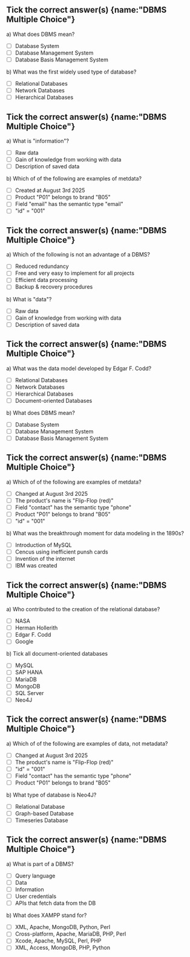 ## Tick the correct answer(s) {name:"DBMS Multiple Choice"}

a) What does DBMS mean?
- [ ] Database System
- [ ] Database Management System
- [ ] Database Basis Management System

b) What was the first widely used type of database?
- [ ] Relational Databases
- [ ] Network Databases
- [ ] Hierarchical Databases

## Tick the correct answer(s) {name:"DBMS Multiple Choice"}

a) What is "information"?
- [ ] Raw data
- [ ] Gain of knowledge from working with data
- [ ] Description of saved data

b) Which of of the following are examples of metdata?
- [ ] Created at August 3rd 2025
- [ ] Product "P01" belongs to brand "B05"
- [ ] Field "email" has the semantic type "email"
- [ ] "id" = "001"

## Tick the correct answer(s) {name:"DBMS Multiple Choice"}

a) Which of the following is not an advantage of a DBMS?
- [ ] Reduced redundancy
- [ ] Free and very easy to implement for all projects
- [ ] Efficient data processing
- [ ] Backup & recovery procedures

b) What is "data"?
- [ ] Raw data
- [ ] Gain of knowledge from working with data
- [ ] Description of saved data

## Tick the correct answer(s) {name:"DBMS Multiple Choice"}

a) What was the data model developed by Edgar F. Codd?
- [ ] Relational Databases
- [ ] Network Databases
- [ ] Hierarchical Databases
- [ ] Document-oriented Databases

b) What does DBMS mean?
- [ ] Database System
- [ ] Database Management System
- [ ] Database Basis Management System

## Tick the correct answer(s) {name:"DBMS Multiple Choice"}

a) Which of of the following are examples of metdata?
- [ ] Changed at August 3rd 2025
- [ ] The product's name is "Flip-Flop (red)"
- [ ] Field "contact" has the semantic type "phone"
- [ ] Product "P01" belongs to brand "B05"
- [ ] "id" = "001"

b) What was the breakthrough moment for data modeling in the 1890s?
- [ ] Introduction of MySQL
- [ ] Cencus using inefficient punsh cards
- [ ] Invention of the internet
- [ ] IBM was created

## Tick the correct answer(s) {name:"DBMS Multiple Choice"}

a) Who contributed to the creation of the relational database?
- [ ] NASA
- [ ] Herman Hollerith
- [ ] Edgar F. Codd
- [ ] Google

b) Tick all document-oriented databases
- [ ] MySQL
- [ ] SAP HANA
- [ ] MariaDB
- [ ] MongoDB
- [ ] SQL Server
- [ ] Neo4J

## Tick the correct answer(s) {name:"DBMS Multiple Choice"}

a) Which of of the following are examples of data, not metadata?
- [ ] Changed at August 3rd 2025
- [ ] The product's name is "Flip-Flop (red)"
- [ ] "id" = "001"
- [ ] Field "contact" has the semantic type "phone"
- [ ] Product "P01" belongs to brand "B05"

b) What type of database is Neo4J?
- [ ] Relational Database
- [ ] Graph-based Database
- [ ] Timeseries Database

## Tick the correct answer(s) {name:"DBMS Multiple Choice"}

a) What is part of a DBMS?
- [ ] Query language
- [ ] Data
- [ ] Information
- [ ] User credentials
- [ ] APIs that fetch data from the DB

b) What does XAMPP stand for?
- [ ] XML, Apache, MongoDB, Python, Perl
- [ ] Cross-platform, Apache, MariaDB, PHP, Perl
- [ ] Xcode, Apache, MySQL, Perl, PHP
- [ ] XML, Access, MongoDB, PHP, Python